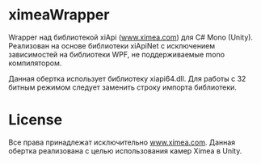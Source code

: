 # ximeaWrapper
Wrapper над библиотекой xiApi (www.ximea.com) для C# Mono (Unity). Реализован на основе библиотеки xiApiNet c исключением зависимостей на библиотеки WPF, не поддерживаемые mono компилятором.

Данная обертка использует библиотеку xiapi64.dll. Для работы с 32 битным режимом следует заменить строку импорта библиотеки.

# License
Все права принадлежат исключительно www.ximea.com. Данная обертка реализована с целью использования камер Ximea в Unity.
